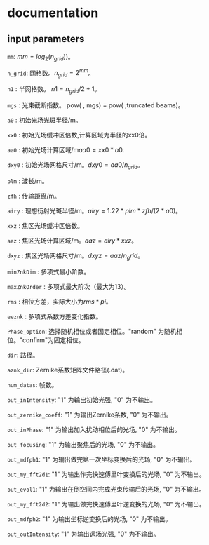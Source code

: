 # documentation
## input parameters
`mm`:   $mm = log_{2}(n_{grid}))$。

`n_grid`: 网格数。$n_{grid}= 2^{mm}$。

`n1` : 半网格数。 ${n1} = {n_{grid}} / 2 + 1$。

`mgs` : 光束截断指数。 pow( , mgs) = pow( ,truncated beams)。

`a0` : 初始光场光斑半径/m。

`xx0` : 初始光场缓冲区倍数,计算区域为半径的xx0倍。 

`aa0` : 初始光场计算区域/m$aa0 = xx0 * a0$.

`dxy0` : 初始光场网格尺寸/m。$dxy0 = aa0 / n_{grid}$。

`plm` : 波长/m。

`zfh` : 传输距离/m。

`airy` : 理想衍射光斑半径/m。$airy = 1.22 * plm * zfh / (2 * a0)$。

`xxz` : 焦区光场缓冲区倍数。

`aaz` : 焦区光场计算区域/m。$aaz = airy * xxz$。
        

`dxyz` : 焦区光场网格尺寸/m。$dxyz = aaz / n_grid$。

`minZnkDim` : 多项式最小阶数。

`maxZnkOrder` : 多项式最大阶次（最大为13）。

`rms` : 相位方差，实际大小为$rms*pi$。

`eeznk` : 多项式系数方差变化指数。

`Phase_option`: 选择随机相位或者固定相位。"random" 为随机相位。"confirm"为固定相位。 

`dir`: 路径。

`aznk_dir`: Zernike系数矩阵文件路径(.dat)。

`num_datas`: 帧数。 

`out_inIntensity`: "1" 为输出初始光强, "0" 为不输出。

`out_zernike_coeff`: "1" 为输出Zernike系数, "0" 为不输出。

`out_inPhase`: "1" 为输出加入扰动相位后的光场, "0" 为不输出。

`out_focusing`: "1" 为输出聚焦后的光场, "0" 为不输出。

`out_mdfph1`: "1" 为输出做完第一次坐标变换后的光场, "0" 为不输出。

`out_my_fft2d1`: "1" 为输出作完快速傅里叶变换后的光场, "0" 为不输出。

`out_evol1`: "1" 为输出在倒空间内完成光束传输后的光场, "0" 为不输出。

`out_my_fft2d2`: "1" 为输出做完快速傅里叶逆变换的光场, "0" 为不输出。

`out_mdfph2`: "1" 为输出坐标逆变换后的光场, "0" 为不输出。

`out_outIntensity`: "1" 为输出远场光强, "0" 为不输出。






    



